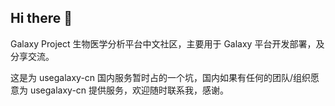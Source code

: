 ## Hi there 👋

Galaxy Project 生物医学分析平台中文社区，主要用于 Galaxy 平台开发部署，及分享交流。

这是为 usegalaxy-cn 国内服务暂时占的一个坑，国内如果有任何的团队/组织愿意为 usegalaxy-cn 提供服务，欢迎随时联系我，感谢。
